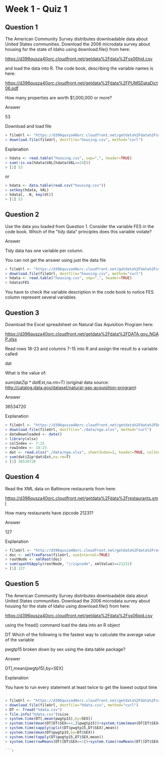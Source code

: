 
Week 1 - Quiz 1
==============

Question 1
--------------------
The American Community Survey distributes downloadable data about United States communities. 
Download the 2006 microdata survey about housing for the state of Idaho using download.file() from here:

https://d396qusza40orc.cloudfront.net/getdata%2Fdata%2Fss06hid.csv

and load the data into R. The code book, describing the variable names is here:

https://d396qusza40orc.cloudfront.net/getdata%2Fdata%2FPUMSDataDict06.pdf

How many properties are worth $1,000,000 or more?

Answer

53

Download and load file

```r
> fileUrl <- "https://d396qusza40orc.cloudfront.net/getdata%2Fdata%2Fss06hid.csv"
> download.file(fileUrl, destfile="housing.csv", method="curl")
```

Explanation

```r
> hdata <- read.table("housing.csv", sep=",", header=TRUE)
> sum(!is.na(hdata$VAL[hdata$VAL==24]))
> [1] 53
```
or

```r
> hdata <- data.table(read.csv("housing.csv"))
> setkey(hdata, VAL)
> hdata[, .N, key(dt)]
> [1] 53

```

Question 2
-----------------
Use the data you loaded from Question 1. Consider the variable FES in the code book. Which of the "tidy data" principles does this variable violate?

Answer

Tidy data has one variable per column.

You can not get the answer using just the data file 

```r
> fileUrl <- "https://d396qusza40orc.cloudfront.net/getdata%2Fdata%2Fss06hid.csv"
> download.file(fileUrl, destfile="housing.csv", method="curl")
> hdata <- read.table("housing.csv", sep=",", header=TRUE)
> hdata$FES
```

You have to check the variable description in the code book to notice FES column represent 
several variables 


Question 3
-----------------
Download the Excel spreadsheet on Natural Gas Aquisition Program here:

https://d396qusza40orc.cloudfront.net/getdata%2Fdata%2FDATA.gov_NGAP.xlsx

Read rows 18-23 and columns 7-15 into R and assign the result to a variable called:

dat

What is the value of:

sum(dat$Zip*dat$Ext,na.rm=T)
(original data source: http://catalog.data.gov/dataset/natural-gas-acquisition-program)

Answer

36534720

Explanation

```r
> fileUrl <- "https://d396qusza40orc.cloudfront.net/getdata%2Fdata%2FDATA.gov_NGAP.xlsx"
> download.file(fileUrl, destfile="./data/nga.xlsx", method="curl")
> dateDownloaded <- date()
> library(xlsx)
> colIndex <- 7:15
> rowIndex <- 18:23
> dat <- read.xlsx("./data/nga.xlsx", sheetIndex=1, header=TRUE, colIndex=colIndex, rowIndex=rowIndex)
> sum(dat$Zip*dat$Ext,na.rm=T)
> [1] 36534720
```

Question 4
-----------------
Read the XML data on Baltimore restaurants from here:

https://d396qusza40orc.cloudfront.net/getdata%2Fdata%2Frestaurants.xml

How many restaurants have zipcode 21231?

Answer

127

Explanation

```r
> fileUrl <- "http://d396qusza40orc.cloudfront.net/getdata%2Fdata%2Frestaurants.xml"
> doc <- xmlTreeParse(fileUrl, useInternal=TRUE)
> rootNode <- xmlRoot(doc)
> sum(xpathSApply(rootNode, "//zipcode", xmlValue)==21231)
> [1] 127
```

Question 5
-------------------
The American Community Survey distributes downloadable data about United States communities. 
Download the 2006 microdata survey about housing for the state of Idaho using download.file() from here:

https://d396qusza40orc.cloudfront.net/getdata%2Fdata%2Fss06pid.csv

using the fread() command load the data into an R object

DT
Which of the following is the fastest way to calculate the average value of the variable

pwgtp15
broken down by sex using the data.table package?

Answer

DT[,mean(pwgtp15),by=SEX]

Explanation

You have to run every statement at least twice to get the lowest output time 

```r

> fileUrl <- "https://d396qusza40orc.cloudfront.net/getdata%2Fdata%2Fss06pid.csv"
> download.file(fileUrl, destfile="hdata.csv", method="curl")
> DT <- fread("hdata.csv")
> file.info("hdata.csv")$size
> system.time(DT[,mean(pwgtp15),by=SEX])
> system.time(mean(DT[DT$SEX==1,]$pwgtp15))+system.time(mean(DT[DT$SEX==2,]$pwgtp15))
> system.time(sapply(split(DT$pwgtp15,DT$SEX),mean))
> system.time(mean(DT$pwgtp15,by=DT$SEX))
> system.time(tapply(DT$pwgtp15,DT$SEX,mean))
> system.time(rowMeans(DT)[DT$SEX==1])+system.time(rowMeans(DT)[DT$SEX==2])

```r